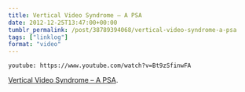 ```yaml
---
title: Vertical Video Syndrome – A PSA
date: 2012-12-25T13:47:00+00:00
tumblr_permalink: /post/38789394068/vertical-video-syndrome-a-psa
tags: ["linklog"]
format: "video"
---
```


`youtube: https://www.youtube.com/watch?v=Bt9zSfinwFA`

[Vertical Video Syndrome &#8211; A PSA][1].

[1]: https://www.youtube.com/watch?v=Bt9zSfinwFA
